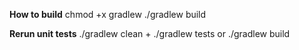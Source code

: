 **How to build**
chmod +x gradlew
./gradlew build

**Rerun unit tests**
./gradlew clean
+
./gradlew tests
or
./gradlew build